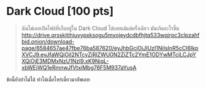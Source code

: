 # Dark Cloud [100 pts]
> ฉันไม่เคยเปิดไฟล์ที่เก็บอยู่ใน Dark Cloud ได้เลยแม้แต่ครั้งเดียว มันเกิดอะไรขึ้น <br>
> http://drive.qrsskjtihiuyypxksogu5mvojeydcdbfhjtq533wqjrpc3clpzahfbid.onion/download-page/6584657ae47fbe76ba587620/eyJhbGciOiJIUzI1NiIsInR5cCI6IkpXVCJ9.eyJfaWQiOiI2NTcyZjRlZWU0N2ZiZTc2YmE1ODYwMTciLCJpYXQiOjE3MDMxNzU1Nzl9.xK9NiqL-xbWEjWQ1eRmnwJfVtxiMbg76F5M937aYusA

ข้อนี้ยังทำไม่ได้ ทำได้เมื่อไหร่เดี๋ยวมาอัพเดท
